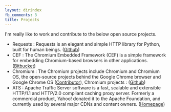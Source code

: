 ```yaml
---
layout: dirindex
fb_comments: 3
title: Projects
---
```

I'm really like to work and contribute to the below open source projects. 
- Requests : Requests is an elegant and simple HTTP library for Python, built for human beings. ([Github](https://github.com/requests/requests)) 
- CEF : The Chromium Embedded Framework (CEF) is a simple framework for embedding Chromium-based browsers in other applications. ([Bitbucket](https://bitbucket.org/chromiumembedded/cef/overview))
- Chromium : The Chromium projects include Chromium and Chromium OS, the open-source projects behind the Google Chrome browser and Google Chrome OS ([Contributor](http://bwahn.me/2014/04/09/contribute-code-to-Chromium.html)), Chromium projects : ([Github](https://github.com/bwahn/chromium))
- ATS : Apache Traffic Server software is a fast, scalable and extensible HTTP/1.1 and HTTP/2.0 compliant caching proxy server. Formerly a commercial product, Yahoo! donated it to the Apache Foundation, and currently used by several major CDNs and content owners. ([Homepage](http://trafficserver.apache.org/))
